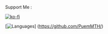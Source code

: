 Support Me :

[![ko-fi](https://ko-fi.com/img/githubbutton_sm.svg)](https://ko-fi.com/puemmth)

[![Languages](https://github-readme-stats.vercel.app/api/top-langs/?username=puemmth&layout=compact&langs_count=10&hide_border=true&custom_title=Languages&bg_color=fff)]
(https://github.com/PuemMTH/)
